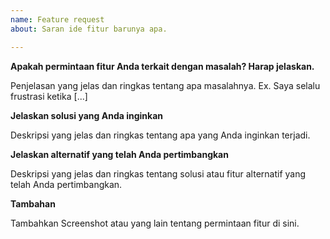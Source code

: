 ```yaml
---
name: Feature request
about: Saran ide fitur barunya apa.

---
```


**Apakah permintaan fitur Anda terkait dengan masalah? Harap jelaskan.**

Penjelasan yang jelas dan ringkas tentang apa masalahnya. Ex. Saya selalu frustrasi ketika [...]

**Jelaskan solusi yang Anda inginkan**

Deskripsi yang jelas dan ringkas tentang apa yang Anda inginkan terjadi.

**Jelaskan alternatif yang telah Anda pertimbangkan**

Deskripsi yang jelas dan ringkas tentang solusi atau fitur alternatif yang telah Anda pertimbangkan.

**Tambahan**

Tambahkan Screenshot atau yang lain tentang permintaan fitur di sini.
